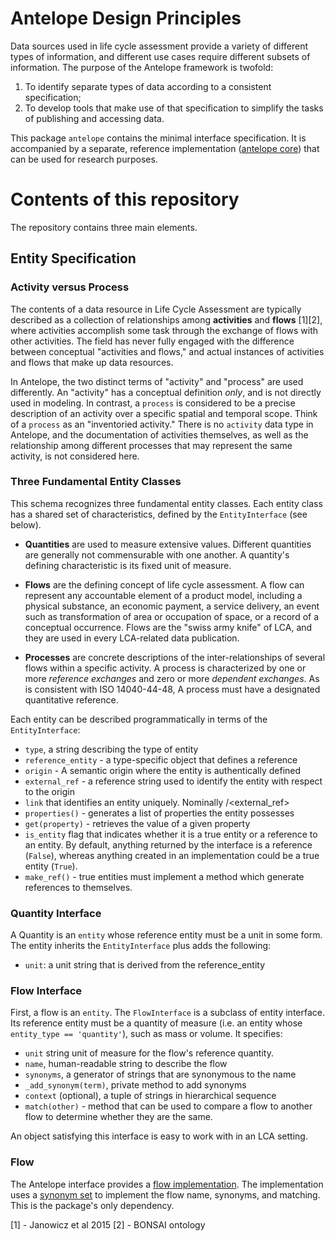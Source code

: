 # Antelope Design Principles

Data sources used in life cycle assessment provide a variety of different types of information, and different use cases require different subsets of information.  The purpose of the Antelope framework is twofold:

 1. To identify separate types of data according to a consistent specification;
 2. To develop tools that make use of that specification to simplify the tasks of publishing and accessing data.

This package `antelope` contains the minimal interface specification.  It is accompanied by a separate, reference implementation ([antelope core](https://github.com/AntelopeLCA/antelope_core)) that can be used for research purposes.

# Contents of this repository

The repository contains three main elements.

## Entity Specification

### Activity versus Process

The contents of a data resource in Life Cycle Assessment are typically described as a collection of relationships among **activities** and **flows** [1][2], where activities accomplish some task through the exchange of flows with other activities.  The field has never fully engaged with the difference between conceptual "activities and flows," and actual instances of activities and flows that make up data resources.

In Antelope, the two distinct terms of "activity" and "process" are used differently.  An "activity" has a conceptual definition *only*, and is not directly used in modeling. In contrast, a `process` is considered to be a precise description of an activity over a specific spatial and temporal scope.  Think of a `process` as an "inventoried activity."  There is no `activity` data type in Antelope, and the documentation of activities themselves, as well as the relationship among different processes that may represent the same activity, is not considered here.

### Three Fundamental Entity Classes

This schema recognizes three fundamental entity classes.  Each entity class has a shared set of characteristics, defined by the `EntityInterface` (see below).  

 * **Quantities** are used to measure extensive values.  Different quantities are generally not commensurable with one another.  A quantity's defining characteristic is its fixed unit of measure.

 * **Flows** are the defining concept of life cycle assessment.  A flow can represent any accountable element of a product model, including a physical substance, an economic payment, a service delivery, an event such as transformation of area or occupation of space, or a record of a conceptual occurrence.  Flows are the "swiss army knife" of LCA, and they are used in every LCA-related data publication.

 * **Processes** are concrete descriptions of the inter-relationships of several flows within a specific activity.  A process is characterized by one or more *reference exchanges* and zero or more *dependent exchanges*.  As is consistent with ISO 14040-44-48, A process must have a designated quantitative reference.


Each entity can be described programmatically in terms of the `EntityInterface`:

 * `type`, a string describing the type of entity
 * `reference_entity` - a type-specific object that defines a reference
 * `origin` - A semantic origin where the entity is authentically defined
 * `external_ref` - a reference string used to identify the entity with respect to the origin
 * `link` that identifies an entity uniquely. Nominally <origin>/<external_ref>
 * `properties()` - generates a list of properties the entity possesses
 * `get(property)` - retrieves the value of a given property
 * `is_entity` flag that indicates whether it is a true entity or a reference to an entity. By default, anything returned by the interface is a reference (`False`), whereas anything created in an implementation could be a true entity (`True`).
 * `make_ref()` - true entities must implement a method which generate references to themselves.

### Quantity Interface

A Quantity is an `entity` whose reference entity must be a unit in some form.  The entity inherits the `EntityInterface` plus adds the following:

 * `unit`: a unit string that is derived from the reference_entity

### Flow Interface

First, a flow is an `entity`. The `FlowInterface` is a subclass of entity interface.  Its reference entity must be a quantity of measure (i.e. an entity whose `entity_type == 'quantity'`), such as mass or volume.  It specifies:

 * `unit` string unit of measure for the flow's reference quantity.
 * `name`, human-readable string to describe the flow
 * `synonyms`, a generator of strings that are synonymous to the name
 * `_add_synonym(term)`, private method to add synonyms
 * `context` (optional), a tuple of strings in hierarchical sequence
 * `match(other)` - method that can be used to compare a flow to another flow to determine whether they are the same.

An object satisfying this interface is easy to work with in an LCA setting.

### Flow

The Antelope interface provides a [flow implementation](antelope/flows/flow.py).  The implementation uses a [synonym set](https://pypi.org/project/synonym-dict/) to implement the flow name, synonyms, and matching.  This is the package's only dependency.


[1] - Janowicz et al 2015
[2] - BONSAI ontology
